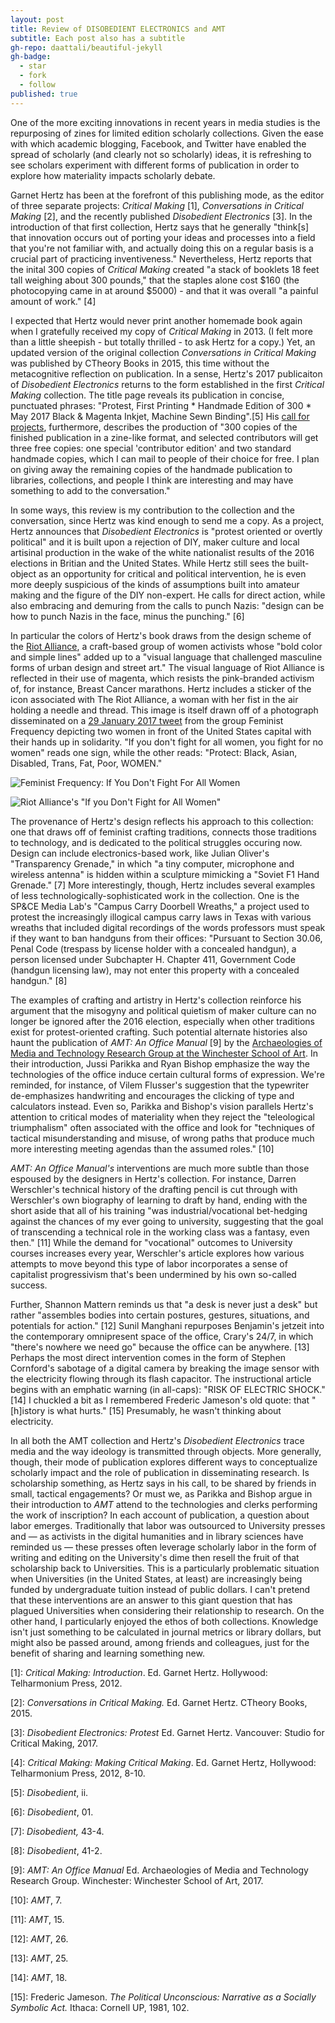 ```yaml
---
layout: post
title: Review of DISOBEDIENT ELECTRONICS and AMT
subtitle: Each post also has a subtitle
gh-repo: daattali/beautiful-jekyll
gh-badge:
  - star
  - fork
  - follow
published: true
---
```


One of the more exciting innovations in recent years in media studies is the repurposing of zines for limited edition scholarly collections. Given the ease with which academic blogging, Facebook, and Twitter have enabled the spread of scholarly (and clearly not so scholarly) ideas, it is refreshing to see scholars experiment with different forms of publication in order to explore how materiality impacts scholarly debate. 

Garnet Hertz has been at the forefront of this publishing mode, as the editor of three separate projects: *Critical Making* [1], *Conversations in Critical Making* [2], and the recently published *Disobedient Electronics* [3]. In the introduction of that first collection, Hertz says that he generally "think[s] that innovation occurs out of porting your ideas and processes into a field that you're not familiar with, and actually doing this on a regular basis is a crucial part of practicing inventiveness." Nevertheless, Hertz reports that the inital 300 copies of *Critical Making* created "a stack of booklets 18 feet tall weighing about 300 pounds," that the staples alone cost $160 (the photocopying came in at around $5000) - and that it was overall "a painful amount of work." [4]

I expected that Hertz would never print another homemade book again when I gratefully received my copy of *Critical Making* in 2013. (I felt more than a little sheepish - but totally thrilled - to ask Hertz for a copy.) Yet, an updated version of the original collection *Conversations in Critical Making* was published by CTheory Books in 2015, this time without the metacognitive reflection on publication. In a sense, Hertz's 2017 publicaiton of *Disobedient Electronics* returns to the form established in the first *Critical Making* collection. The title page reveals its publication in concise, punctuated phrases: "Protest, First Printing * Handmade Edition of 300 * May 2017 Black & Magenta Inkjet, Machine Sewn Binding".[5] His [call for projects](http://www.disobedientelectronics.com/), furthermore, describes the production of "300 copies of the finished publication in a zine-like format, and selected contributors will get three free copies: one special 'contributor edition' and two standard handmade copies, which I can mail to people of their choice for free. I plan on giving away the remaining copies of the handmade publication to libraries, collections, and people I think are interesting and may have something to add to the conversation."

In some ways, this review is my contribution to the collection and the conversation, since Hertz was kind enough to send me a copy. As a project, Hertz announces that *Disobedient Electronics* is "protest oriented or overtly political" and it is built upon a rejection of DIY, maker culture and local artisinal production in the wake of the white nationalist results of the 2016 elections in Britian and the United States. While Hertz still sees the built-object as an opportunity for critical and political intervention, he is even more deeply suspicious of the kinds of assumptions built into amateur making and the figure of the DIY non-expert. He calls for direct action, while also embracing and demuring from the calls to punch Nazis: "design can be how to punch Nazis in the face, minus the punching." [6]

In particular the colors of Hertz's book draws from the design scheme of the [Riot Alliance](http://riotalliance.com), a craft-based group of women activists whose "bold color and simple lines" added up to a "visual language that challenged masculine forms of urban design and street art." The visual language of Riot Alliance is reflected in their use of magenta, which resists the pink-branded activism of, for instance, Breast Cancer marathons. Hertz includes a sticker of the icon associated with The Riot Alliance, a woman with her fist in the air holding a needle and thread. This image is itself drawn off of a photograph disseminated on a [29 January 2017 tweet](https://twitter.com/femfreq/status/825811758216466432?lang=en) from the group Feminist Frequency depicting two women in front of the United States capital with their hands up in solidarity. "If you don't fight for all women, you fight for no women" reads one sign, while the other reads: "Protect: Black, Asian, Disabled, Trans, Fat, Poor, WOMEN." 

![Feminist Frequency: If You Don't Fight For All Women](https://pbs.twimg.com/media/C3N-oi0UcAEDbNb.jpg:large)



![Riot Alliance's "If you Don't Fight for All Women"](http://faculty.washington.edu/dkrosner/riot/img/riot.gif)

The provenance of Hertz's design reflects his approach to this collection: one that draws off of feminist crafting traditions, connects those traditions to technology, and is dedicated to the political struggles occuring now. Design can include electronics-based work, like Julian Oliver's "Transparency Grenade," in which "a tiny computer, microphone and wireless antenna" is hidden within a sculpture mimicking a "Soviet F1 Hand Grenade." [7] More interestingly, though, Hertz includes several examples of less technologically-sophisticated work in the collection. One is the SP&CE Media Lab's "Campus Carry Doorbell Wreaths," a project used to protest the increasingly illogical campus carry laws in Texas with various wreaths that included digital recordings of the words professors must speak if they want to ban handguns from their offices: "Pursuant to Section 30.06, Penal Code (trespass by license holder with a concealed handgun), a person licensed under Subchapter H. Chapter 411, Government Code (handgun licensing law), may not enter this property with a concealed handgun." [8]

The examples of crafting and artistry in Hertz's collection reinforce his argument that the misogyny and political quietism of maker culture can no longer be ignored after the 2016 election, especially when other traditions exist for protest-oriented crafting. Such potential alternate histories also haunt the publication of *AMT: An Office Manual* [9] by the [Archaeologies of Media and Technology Research Group at the Winchester School of Art](https://www.southampton.ac.uk/amt/index.page). In their introduction, Jussi Parikka and Ryan Bishop emphasize the way the technologies of the office induce certain cultural forms of expression. We're reminded, for instance, of Vilem Flusser's suggestion that the typewriter de-emphasizes handwriting and encourages the clicking of type and calculators instead. Even so, Parikka and Bishop's vision parallels Hertz's attention to critical modes of materiality when they reject the "teleological triumphalism" often associated with the office and look for "techniques of tactical misunderstanding and misuse, of wrong paths that produce much more interesting meeting agendas than the assumed roles." [10]

*AMT: An Office Manual's* interventions are much more subtle than those espoused by the designers in Hertz's collection. For instance, Darren Werschler's technical history of the drafting pencil is cut through with Werschler's own biography of learning to draft by hand, ending with the short aside that all of his training "was industrial/vocational bet-hedging against the chances of my ever going to university, suggesting that the goal of transcending a technical role in the working class was a fantasy, even then." [11] While the demand for "vocational" outcomes to University courses increases every year, Werschler's article explores how various attempts to move beyond this type of labor incorporates a sense of capitalist progressivism that's been undermined by his own so-called success. 

Further, Shannon Mattern reminds us that "a desk is never just a desk" but rather "assembles bodies into certain postures, gestures, situations, and potentials for action." [12] Sunil Manghani repurposes Benjamin's jetzeit into the contemporary omnipresent space of the office, Crary's 24/7, in which "there's nowhere we need go" because the office can be anywhere. [13] Perhaps the most direct intervention comes in the form of Stephen Cornford's sabotage of a digital camera by breaking the image sensor with the electricity flowing through its flash capacitor. The instructional article begins with an emphatic warning (in all-caps): "RISK OF ELECTRIC SHOCK." [14] I chuckled a bit as I remembered Frederic Jameson's old quote: that "[h]istory is what hurts." [15] Presumably, he wasn't thinking about electricity. 

In all both the AMT collection and Hertz's *Disobedient Electronics* trace media and the way ideology is transmitted through objects. More generally, though, their mode of publication explores different ways to conceptualize scholarly impact and the role of publication in disseminating research. Is scholarship something, as Hertz says in his call, to be shared by friends in small, tactical engagements? Or must we, as Parikka and Bishop argue in their introduction to *AMT* attend to the technologies and clerks performing the work of inscription? In each account of publication, a question about labor emerges. Traditionally that labor was outsourced to University presses and — as activists in the digital humanities and in library sciences have reminded us — these presses often leverage scholarly labor in the form of writing and editing on the University's dime then resell the fruit of that scholarship back to Universities. This is a particularly problematic situation when Universities (in the United States, at least) are increasingly being funded by undergraduate tuition instead of public dollars. I can't pretend that these interventions are an answer to this giant question that has plagued Universities when considering their relationship to research. On the other hand, I particularly enjoyed the ethos of both collections. Knowledge isn't just something to be calculated in journal metrics or library dollars, but might also be passed around, among friends and colleagues, just for the benefit of sharing and learning something new. 

[1]: *Critical Making: Introduction*. Ed. Garnet Hertz. Hollywood: Telharmonium Press, 2012. 

[2]: *Conversations in Critical Making.* Ed. Garnet Hertz. CTheory Books, 2015. 

[3]: *Disobedient Electronics: Protest* Ed. Garnet Hertz. Vancouver: Studio for Critical Making, 2017.

[4]: *Critical Making: Making Critical Making*. Ed. Garnet Hertz, Hollywood: Telharmonium Press, 2012, 8-10. 

[5]: *Disobedient*, ii.

[6]: *Disobedient*, 01.

[7]: *Disobedient,* 43-4.

[8]: *Disobedient*, 41-2.

[9]: *AMT: An Office Manual* Ed. Archaeologies of Media and Technology Research Group. Winchester: Winchester School of Art, 2017. 

[10]: *AMT*, 7.

[11]: *AMT*, 15.

[12]: *AMT*, 26.

[13]: *AMT*, 25.

[14]: *AMT*, 18.

[15]: Frederic Jameson. *The Political Unconscious: Narrative as a Socially Symbolic Act.* Ithaca: Cornell UP, 1981, 102.

